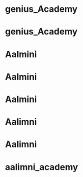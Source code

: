 # genius_Academy
# genius_Academy
# Aalmini
# Aalmini
# Aalmini
# Aalimni
# Aalimni
# aalimni_academy
